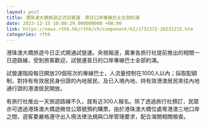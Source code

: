 ```yaml
---
layout: post
title: 港珠澳大橋旅遊正式試營運　首日口岸專線巴士全部約滿
date: 2023-12-15 10:08:29.000000000 +08:00
link: https://news.rthk.hk/rthk/ch/component/k2/1732372-20231215.htm
categories: rthk
---
```


港珠澳大橋旅遊今日正式開通試營運。央視報道，廣東各旅行社提前推出的相關一日遊路線，受到旅客歡迎，試營運首日的口岸專線巴士全部約滿。

試營運階段每日開放20個班次的專線巴士，人流量控制在1000人以內；採取配額制，對持有有效居民身份證的內地居民，及已入境內地、持有效港澳居民來往內地通行證的港澳居民開放。

有旅行社推出一天旅遊路線不久，就有近300人報名。除了透過旅行社預訂，民眾亦可透過港珠澳大橋遊微信公眾號預約購票。由於港珠澳大橋位處粵港澳三地口岸之間，遊客要嚴格遵守出入境法律法規與口岸管理要求，配合海關相關檢查。
